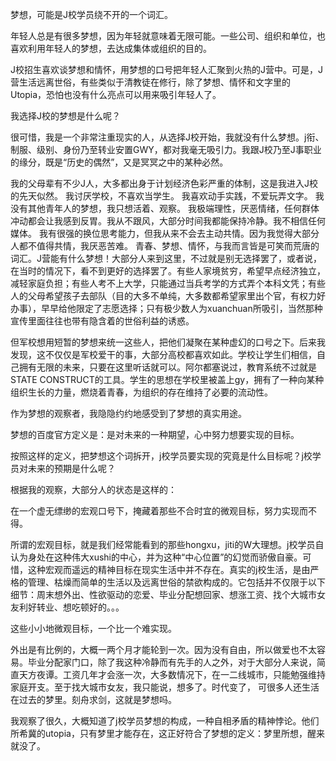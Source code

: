 梦想，可能是J校学员绕不开的一个词汇。

年轻人总是有很多梦想，因为年轻就意味着无限可能。一些公司、组织和单位，也喜欢利用年轻人的梦想，去达成集体或组织的目的。

J校招生喜欢谈梦想和情怀，用梦想的口号把年轻人汇聚到火热的J营中。可是，J营生活远离世俗，有些类似于清教徒在修行，除了梦想、情怀和文字里的Utopia，恐怕也没有什么亮点可以用来吸引年轻人了。

我选择J校的梦想是什么呢？

很可惜，我是一个非常注重现实的人，从选择J校开始，我就没有什么梦想。j衔、制服、级别、身份乃至转业安置GWY，都对我毫无吸引力。我跟J校乃至J事职业的缘分，既是“历史的偶然”，又是冥冥之中的某种必然。

我的父母辈有不少J人，大多都出身于计划经济色彩严重的体制，这是我进入J校的先天似然。
我讨厌学校，不喜欢当学生。
我喜欢动手实践，不爱玩弄文字。
我没有其他青年人的梦想，我只想活着、观察。
我极端理性，厌恶情绪，任何群体冲动都会让我感到反胃。我从不跟风，大部分时间我都能保持冷静。我不相信任何媒体。
我有很强的换位思考能力，但我从来不会去主动共情。因为我觉得大部分人都不值得共情，我厌恶苦难。
青春、梦想、情怀，与我而言皆是可笑而荒唐的词汇。J营能有什么梦想！大部分人来到这里，不过就是别无选择罢了，或者说，在当时的情况下，看不到更好的选择罢了。有些人家境贫穷，希望早点经济独立，减轻家庭负担；有些人考不上大学，只能通过当兵考学的方式弄个本科文凭；有些人的父母希望孩子去部队（目的大多不单纯，大多数都希望家里出个官，有权力好办事），早早给他限定了志愿选择；只有极少数人为xuanchuan所吸引，当然那种宣传里面往往也带有隐含着的世俗利益的诱惑。

但军校想用短暂的梦想来统一这些人，把他们凝聚在某种虚幻的口号之下。后来我发现，这不仅仅是军校爱干的事，大部分高校都喜欢如此。学校让学生们相信，自己拥有无限的未来，只要在这里听话就可以。阿尔都塞说过，教育系统不过就是STATE CONSTRUCT的工具。学生的思想在学校里被盖上gy，拥有了一种向某种组织生长的力量，燃烧着青春，为组织的存在维持了必要的流动性。

作为梦想的观察者，我隐隐约约地感受到了梦想的真实用途。

梦想的百度官方定义是：是对未来的一种期望，心中努力想要实现的目标。

按照这样的定义，把梦想这个词拆开，j校学员要实现的究竟是什么目标呢？j校学员对未来的预期是什么呢？

根据我的观察，大部分人的状态是这样的：

在一个虚无缥缈的宏观口号下，掩藏着那些不合时宜的微观目标，努力实现而不得。

所谓的宏观目标，就是我们经常能看到的那些hongxu，jiti的W大理想。j校学员自认为身处在这种伟大xushi的中心，并为这种“中心位置”的幻觉而骄傲自豪。可惜，这种宏观而遥远的精神目标在现实生活中并不存在。真实的j校生活，是由严格的管理、枯燥而简单的生活以及远离世俗的禁欲构成的。它包括并不仅限于以下细节：周末想外出、性欲驱动的恋爱、毕业分配想回家、想涨工资、找个大城市女友利好转业、想吃顿好的。。。

这些小小地微观目标，一个比一个难实现。

外出是有比例的，大概一两个月才能轮到一次。因为没有自由，所以做爱也不太容易。毕业分配家门口，除了我这种冷静而有先手的人之外，对于大部分人来说，简直天方夜谭。工资几年才会涨一次，大多数情况下，在一二线城市，只能勉强维持家庭开支。至于找大城市女友，我只能说，想多了。时代变了， 可很多人还生活在过去的梦里。刻舟求剑，这就是梦想吗。

我观察了很久，大概知道了j校学员梦想的构成，一种自相矛盾的精神悖论。他们所希冀的utopia，只有梦里才能存在，这正好符合了梦想的定义：梦里所想，醒来就没了。